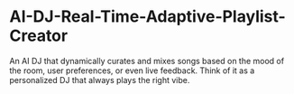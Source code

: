 # AI-DJ-Real-Time-Adaptive-Playlist-Creator
An AI DJ that dynamically curates and mixes songs based on the mood of the room, user preferences, or even live feedback. Think of it as a personalized DJ that always plays the right vibe.
